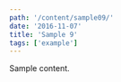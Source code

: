 ```yaml
---
path: '/content/sample09/'
date: '2016-11-07'
title: 'Sample 9'
tags: ['example']
---
```


Sample content.
